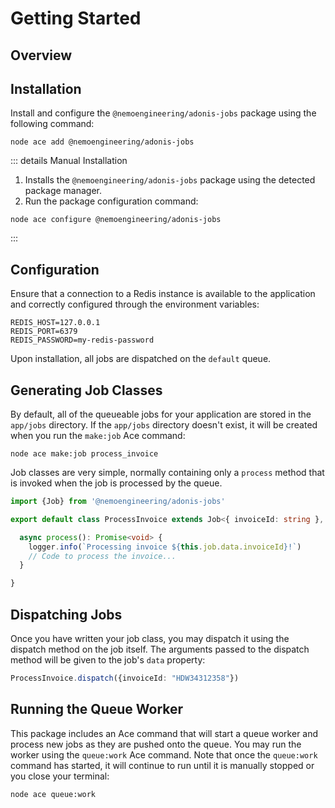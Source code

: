# Getting Started

## Overview

## Installation

Install and configure the `@nemoengineering/adonis-jobs` package using the following command:

```shell
node ace add @nemoengineering/adonis-jobs
```

::: details Manual Installation

1. Installs the `@nemoengineering/adonis-jobs` package using the detected package manager.
2. Run the package configuration command:

```shell
node ace configure @nemoengineering/adonis-jobs
```

:::

## Configuration

Ensure that a connection to a Redis instance is available to the application and correctly configured through the
environment variables:

```shell
REDIS_HOST=127.0.0.1
REDIS_PORT=6379
REDIS_PASSWORD=my-redis-password
```

Upon installation, all jobs are dispatched on the `default` queue.

## Generating Job Classes

By default, all of the queueable jobs for your application are stored in the `app/jobs` directory. If the `app/jobs`
directory doesn't exist, it will be created when you run the `make:job` Ace command:

```shell
node ace make:job process_invoice
```

Job classes are very simple, normally containing only a `process` method that is invoked when the job is processed by
the queue.

```typescript {6-7}
import {Job} from '@nemoengineering/adonis-jobs'

export default class ProcessInvoice extends Job<{ invoiceId: string }, void> {

  async process(): Promise<void> {
    logger.info(`Processing invoice ${this.job.data.invoiceId}!`)
    // Code to process the invoice...
  }

}
```

## Dispatching Jobs

Once you have written your job class, you may dispatch it using the dispatch method on the job itself. The arguments
passed to the dispatch method will be given to the job's `data` property:

```typescript
ProcessInvoice.dispatch({invoiceId: "HDW34312358"})
```

## Running the Queue Worker

This package includes an Ace command that will start a queue worker and process new jobs as they are pushed onto the
queue. You may run the worker using the `queue:work` Ace command. Note that once the `queue:work` command has started,
it will continue to run until it is manually stopped or you close your terminal:

```shell
node ace queue:work
```
